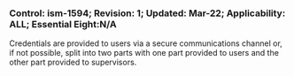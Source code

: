 ### Control: ism-1594; Revision: 1; Updated: Mar-22; Applicability: ALL; Essential Eight:N/A
<p>Credentials are provided to users via a secure communications channel or, if not possible, split into two parts with one part provided to users and the other part provided to supervisors.</p>